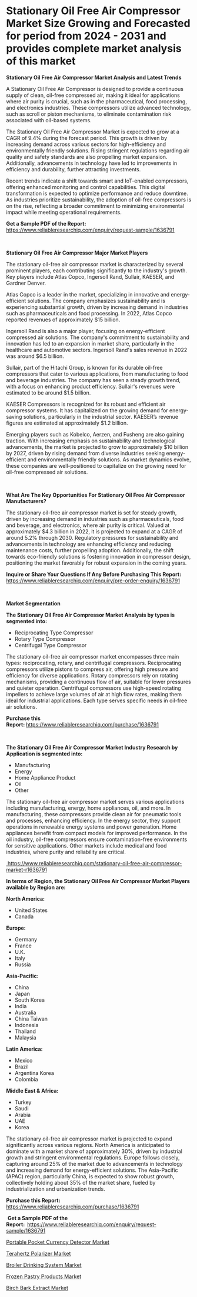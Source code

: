 <p><h1>Stationary Oil Free Air Compressor Market Size Growing and Forecasted for period from 2024 - 2031 and provides complete market analysis of this market</h1></p><p><strong>Stationary Oil Free Air Compressor Market Analysis and Latest Trends</strong></p>
<p><p>A Stationary Oil Free Air Compressor is designed to provide a continuous supply of clean, oil-free compressed air, making it ideal for applications where air purity is crucial, such as in the pharmaceutical, food processing, and electronics industries. These compressors utilize advanced technology, such as scroll or piston mechanisms, to eliminate contamination risk associated with oil-based systems.</p><p>The Stationary Oil Free Air Compressor Market is expected to grow at a CAGR of 9.4% during the forecast period. This growth is driven by increasing demand across various sectors for high-efficiency and environmentally friendly solutions. Rising stringent regulations regarding air quality and safety standards are also propelling market expansion. Additionally, advancements in technology have led to improvements in efficiency and durability, further attracting investments. </p><p>Recent trends indicate a shift towards smart and IoT-enabled compressors, offering enhanced monitoring and control capabilities. This digital transformation is expected to optimize performance and reduce downtime. As industries prioritize sustainability, the adoption of oil-free compressors is on the rise, reflecting a broader commitment to minimizing environmental impact while meeting operational requirements.</p></p>
<p><strong>Get a Sample PDF of the Report:&nbsp;</strong> <a href="https://www.reliableresearchiq.com/enquiry/request-sample/1636791?utm_campaign=1870&utm_medium=2&utm_source=Github&utm_content=ia&utm_term=27122024&utm_id=stationary-oil-free-air-compressor">https://www.reliableresearchiq.com/enquiry/request-sample/1636791</a></p>
<p>&nbsp;</p>
<p><strong>Stationary Oil Free Air Compressor Major Market Players</strong></p>
<p><p>The stationary oil-free air compressor market is characterized by several prominent players, each contributing significantly to the industry's growth. Key players include Atlas Copco, Ingersoll Rand, Sullair, KAESER, and Gardner Denver.</p><p>Atlas Copco is a leader in the market, specializing in innovative and energy-efficient solutions. The company emphasizes sustainability and is experiencing substantial growth, driven by increasing demand in industries such as pharmaceuticals and food processing. In 2022, Atlas Copco reported revenues of approximately $15 billion.</p><p>Ingersoll Rand is also a major player, focusing on energy-efficient compressed air solutions. The company's commitment to sustainability and innovation has led to an expansion in market share, particularly in the healthcare and automotive sectors. Ingersoll Rand's sales revenue in 2022 was around $6.5 billion.</p><p>Sullair, part of the Hitachi Group, is known for its durable oil-free compressors that cater to various applications, from manufacturing to food and beverage industries. The company has seen a steady growth trend, with a focus on enhancing product efficiency. Sullair's revenues were estimated to be around $1.5 billion.</p><p>KAESER Compressors is recognized for its robust and efficient air compressor systems. It has capitalized on the growing demand for energy-saving solutions, particularly in the industrial sector. KAESER’s revenue figures are estimated at approximately $1.2 billion.</p><p>Emerging players such as Kobelco, Aerzen, and Fusheng are also gaining traction. With increasing emphasis on sustainability and technological advancements, the market is projected to grow to approximately $10 billion by 2027, driven by rising demand from diverse industries seeking energy-efficient and environmentally friendly solutions. As market dynamics evolve, these companies are well-positioned to capitalize on the growing need for oil-free compressed air solutions.</p></p>
<p>&nbsp;</p>
<p><strong>What Are The Key Opportunities For Stationary Oil Free Air Compressor Manufacturers?</strong></p>
<p><p>The stationary oil-free air compressor market is set for steady growth, driven by increasing demand in industries such as pharmaceuticals, food and beverage, and electronics, where air purity is critical. Valued at approximately $4.3 billion in 2022, it is projected to expand at a CAGR of around 5.2% through 2030. Regulatory pressures for sustainability and advancements in technology are enhancing efficiency and reducing maintenance costs, further propelling adoption. Additionally, the shift towards eco-friendly solutions is fostering innovation in compressor design, positioning the market favorably for robust expansion in the coming years.</p></p>
<p><strong>Inquire or Share Your Questions If Any Before Purchasing This Report:</strong> <a href="https://www.reliableresearchiq.com/enquiry/pre-order-enquiry/1636791?utm_campaign=1870&utm_medium=2&utm_source=Github&utm_content=ia&utm_term=27122024&utm_id=stationary-oil-free-air-compressor">https://www.reliableresearchiq.com/enquiry/pre-order-enquiry/1636791</a></p>
<p>&nbsp;</p>
<p><strong>Market Segmentation</strong></p>
<p><strong>The Stationary Oil Free Air Compressor Market Analysis by types is segmented into:</strong></p>
<p><ul><li>Reciprocating Type Compressor</li><li>Rotary Type Compressor</li><li>Centrifugal Type Compressor</li></ul></p>
<p><p>The stationary oil-free air compressor market encompasses three main types: reciprocating, rotary, and centrifugal compressors. Reciprocating compressors utilize pistons to compress air, offering high pressure and efficiency for diverse applications. Rotary compressors rely on rotating mechanisms, providing a continuous flow of air, suitable for lower pressures and quieter operation. Centrifugal compressors use high-speed rotating impellers to achieve large volumes of air at high flow rates, making them ideal for industrial applications. Each type serves specific needs in oil-free air solutions.</p></p>
<p><strong>Purchase this Report:&nbsp;</strong><a href="https://www.reliableresearchiq.com/purchase/1636791?utm_campaign=1870&utm_medium=2&utm_source=Github&utm_content=ia&utm_term=27122024&utm_id=stationary-oil-free-air-compressor">https://www.reliableresearchiq.com/purchase/1636791</a></p>
<p>&nbsp;</p>
<p><strong>The Stationary Oil Free Air Compressor Market Industry Research by Application is segmented into:</strong></p>
<p><ul><li>Manufacturing</li><li>Energy</li><li>Home Appliance Product</li><li>Oil</li><li>Other</li></ul></p>
<p><p>The stationary oil-free air compressor market serves various applications including manufacturing, energy, home appliances, oil, and more. In manufacturing, these compressors provide clean air for pneumatic tools and processes, enhancing efficiency. In the energy sector, they support operations in renewable energy systems and power generation. Home appliances benefit from compact models for improved performance. In the oil industry, oil-free compressors ensure contamination-free environments for sensitive applications. Other markets include medical and food industries, where purity and reliability are critical.</p></p>
<p><a href="https://www.reliableresearchiq.com/stationary-oil-free-air-compressor-market-r1636791?utm_campaign=1870&utm_medium=2&utm_source=Github&utm_content=ia&utm_term=27122024&utm_id=stationary-oil-free-air-compressor">&nbsp;https://www.reliableresearchiq.com/stationary-oil-free-air-compressor-market-r1636791</a></p>
<p><strong>In terms of Region, the Stationary Oil Free Air Compressor Market Players available by Region are:</strong></p>
<p>
    <p> <strong> North America: </strong>
        <ul>
            <li>United States</li>
            <li>Canada</li>
        </ul>
        </p> 
    <p> <strong> Europe: </strong>
        <ul>
            <li>Germany</li>
            <li>France</li>
            <li>U.K.</li>
            <li>Italy</li>
            <li>Russia</li>
        </ul>
        </p> 
    <p> <strong> Asia-Pacific: </strong>
        <ul>
            <li>China</li>
            <li>Japan</li>
            <li>South Korea</li>
            <li>India</li>
            <li>Australia</li>
            <li>China Taiwan</li>
            <li>Indonesia</li>
            <li>Thailand</li>
            <li>Malaysia</li>
        </ul>
        </p> 
    <p> <strong> Latin America: </strong>
        <ul>
            <li>Mexico</li>
            <li>Brazil</li>
            <li>Argentina Korea</li>
            <li>Colombia</li>
        </ul>
        </p> 
    <p> <strong> Middle East & Africa: </strong>
        <ul>
            <li>Turkey</li>
            <li>Saudi</li>
            <li>Arabia</li>
            <li>UAE</li>
            <li>Korea</li>
        </ul>
    </p>
    </p>
<p><p>The stationary oil-free air compressor market is projected to expand significantly across various regions. North America is anticipated to dominate with a market share of approximately 30%, driven by industrial growth and stringent environmental regulations. Europe follows closely, capturing around 25% of the market due to advancements in technology and increasing demand for energy-efficient solutions. The Asia-Pacific (APAC) region, particularly China, is expected to show robust growth, collectively holding about 35% of the market share, fueled by industrialization and urbanization trends.</p></p>
<p><strong>Purchase this Report: </strong><a href="https://www.reliableresearchiq.com/purchase/1636791?utm_campaign=1870&utm_medium=2&utm_source=Github&utm_content=ia&utm_term=27122024&utm_id=stationary-oil-free-air-compressor">https://www.reliableresearchiq.com/purchase/1636791</a></p>
<p>&nbsp;<strong>Get a Sample PDF of the Report:&nbsp;&nbsp;</strong><a href="https://www.reliableresearchiq.com/enquiry/request-sample/1636791?utm_campaign=1870&utm_medium=2&utm_source=Github&utm_content=ia&utm_term=27122024&utm_id=stationary-oil-free-air-compressor">https://www.reliableresearchiq.com/enquiry/request-sample/1636791</a></p>
<p><strong></strong></p>
<p><p><a href="https://github.com/toldenargelia86/Market-Research-Report-List-1/blob/main/portable-pocket-currency-detector-market.md?utm_campaign=1870&utm_medium=2&utm_source=Github&utm_content=ia&utm_term=27122024&utm_id=stationary-oil-free-air-compressor">Portable Pocket Currency Detector Market</a></p><p><a href="https://www.linkedin.com/pulse/terahertz-polarizer-momentum-charting-115-cagr-path-2024-2031-e33ee?utm_campaign=1870&utm_medium=2&utm_source=Github&utm_content=ia&utm_term=27122024&utm_id=stationary-oil-free-air-compressor">Terahertz Polarizer Market</a></p><p><a href="https://www.linkedin.com/pulse/industry-breakdown-broiler-drinking-system-market-size-growth-bkgyf?utm_campaign=1870&utm_medium=2&utm_source=Github&utm_content=ia&utm_term=27122024&utm_id=stationary-oil-free-air-compressor">Broiler Drinking System Market</a></p><p><a href="https://www.linkedin.com/pulse/forecasting-future-in-depth-analysis-frozen-pastry-products-wa4kf?utm_campaign=1870&utm_medium=2&utm_source=Github&utm_content=ia&utm_term=27122024&utm_id=stationary-oil-free-air-compressor">Frozen Pastry Products Market</a></p><p><a href="https://www.linkedin.com/pulse/regional-segment-trends-birch-bark-extract-market-2024-qkv2e?utm_campaign=1870&utm_medium=2&utm_source=Github&utm_content=ia&utm_term=27122024&utm_id=stationary-oil-free-air-compressor">Birch Bark Extract Market</a></p></p>